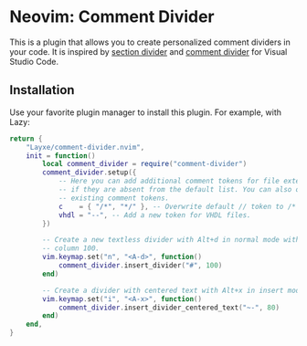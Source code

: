 # Neovim: Comment Divider

This is a plugin that allows you to create personalized comment dividers in your code. It is
inspired by [section divider](https://marketplace.visualstudio.com/items?itemName=dinhani.divider) and [comment divider](https://marketplace.visualstudio.com/items?itemName=stackbreak.comment-divider) for Visual Studio Code.

## Installation

Use your favorite plugin manager to install this plugin. For example, with Lazy:

```lua
return {
    "Layxe/comment-divider.nvim",
    init = function()
        local comment_divider = require("comment-divider")
        comment_divider.setup({
            -- Here you can add additional comment tokens for file extensions,
            -- if they are absent from the default list. You can also overwrite
            -- existing comment tokens.
            c    = { "/*", "*/" }, -- Overwrite default // token to /* */.
            vhdl = "--", -- Add a new token for VHDL files.
        })

        -- Create a new textless divider with Alt+d in normal mode with # as the token until
        -- column 100.
        vim.keymap.set("n", "<A-d>", function()
            comment_divider.insert_divider("#", 100)
        end)

        -- Create a divider with centered text with Alt+x in insert mode with ~- as the token.
        vim.keymap.set("i", "<A-x>", function()
            comment_divider.insert_divider_centered_text("~-", 80)
        end)
    end,
}
```
